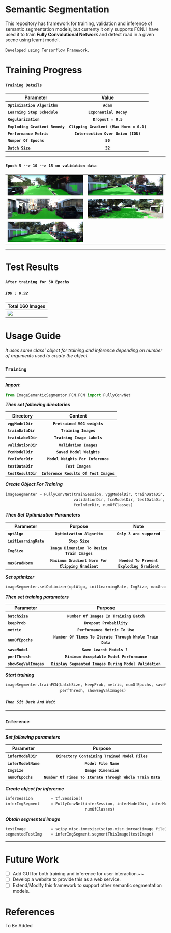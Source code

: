# Semantic Segmentation
This repository has framework for training, validation and inference of semantic segmentation models, but currenty it only supports FCN.
I have used it to train **Fully Convolutional Network** and detect road in a given scene using learnt model.  

`Developed using Tensorflow Framework.`

# Training Progress

#### **`Training Details`**

| Parameter    | Value         |
| ------------- | :-------------:|
**`Optimization Algorithm`**    | **`Adam`**
**`Learning Step Schedule`**    | **`Exponential Decay`**
**`Regularization`**             | **`Dropout = 0.5`**
**`Exploding Gradient Remedy`** | **`Clipping Gradient (Max Norm = 0.1)`**
**`Performance Metric`**         | **`Intersection Over Union (IOU)`**
**`Numper Of Epochs`**           | **`50`**
**`Batch Size`**                 | **`32`**

---

#### `Epoch 5 --> 10 --> 15 on validation data`

|               |		        |
| ------------- |:-------------:|
![](res/Figure_13.gif) | ![](res/Figure_17.gif)
![](res/Figure_9.gif) | ![](res/Figure_6.gif)
![](res/Figure_17.gif) |

---

# Test Results
#### `After training for 50 Epochs`

#### *`IOU : 0.92`*

|       Total 160 Images        |		        
| ------------- |
![](res/Epoch50_Test_Result.gif)|

# Usage Guide
*_It uses same class' object for training and inference depending on number of arguments used to create the object._*

### `Training`

---

**_Import_**

```python
from ImageSemanticSegmentor.FCN.FCN import FullyConvNet
```

**_Then set following directories_**

| Directory    | Content         |
| ------------- | :-------------:|
**`vggModelDir`**    | **`Pretrained VGG weights`**
**`trainDataDir`**    | **`Training Images`**
**`trainLabelDir`**    | **`Training Image Labels`**
**`validationDir`**    | **`Validation Images`**
**`fcnModelDir`**    | **`Saved Model Weights`**
**`fcnInferDir`**    | **`Model Weights For Inference`**
**`testDataDir`**    | **`Test Images`**
**`testResultDir`**    | **`Inference Results Of Test Images`**

**_Create Object For Training_**

```python
imageSegmenter = FullyConvNet(trainSession, vggModelDir, trainDataDir, trainLabelDir, 
                              validationDir, fcnModelDir, testDataDir, 
                              fcnInferDir, numOfClasses)
```


**_Then Set Optimization Parameters_**

| Parameter    | Purpose         | Note |
| ------------- | :-------------:|:---:|
**`optAlgo`**    | **`Optimization Algoritm`** | **`Only 3 are suppored`**
**`initLearningRate`**    | **`Step Size`**
**`ImgSize`**    | **`Image Dimension To Resize Train Images`**
**`maxGradNorm`**    | **`Maximum Gradient Norm For Clipping Gradient`** | **`Needed To Prevent Exploding Gradient`**

**_Set optimizer_**

```python
imageSegmenter.setOptimizer(optAlgo, initLearningRate, ImgSize, maxGradNorm)
```

**_Then set training parameters_**

| Parameter    | Purpose         |
| ------------- | :-------------:|
**`batchSize`**    | **`Number Of Images In Training Batch`**
**`keepProb`**    | **`Dropout Probability`**
**`metric`**    | **`Performance Metric To Use`**
**`numOfEpochs`**    | **`Number Of Times To Iterate Through Whole Train Data`**
**`saveModel`**    | **`Save Learnt Models ? `**
**`perfThresh`**    | **`Minimum Acceptable Model Performance`**
**`showSegValImages`**    | **`Display Segmented Images During Model Validation`**

**_Start training_**
```python
imageSegmenter.trainFCN(batchSize, keepProb, metric, numOfEpochs, saveModel,
                        perfThresh, showSegValImages)
```

#### *`Then Sit Back And Wait`*

---

### `Inference`
---

**_Set following parameters_**

| Parameter    | Purpose         |
| ------------- | :-------------:|
**`inferModelDir`**    | **`Directory Containing Trained Model Files`**
**`inferModelName`**    | **`Model File Name`**
**`ImgSize`**    | **`Image Dimension`**
**`numOfEpochs`**    | **`Number Of Times To Iterate Through Whole Train Data`**

**_Create object for inference_**

```python
inferSession        = tf.Session()
inferImgSegment     = FullyConvNet(inferSession, inferModelDir, inferModelName, ImgSize,
                                   numOfClasses)
```

**_Obtain segmented image_**

```python
testImage           = scipy.misc.imresize(scipy.misc.imread(image_file), ImgSize)
segmentedTestImg    = inferImgSegment.segmentThisImage(testImage)
```

---
# Future Work
* [ ] Add GUI for both training and inference for user interaction.~~
* [ ] Develop a website to provide this as a web service.
* [ ] Extend/Modify this framework to support other semantic segmentation models.

# References
To Be Added